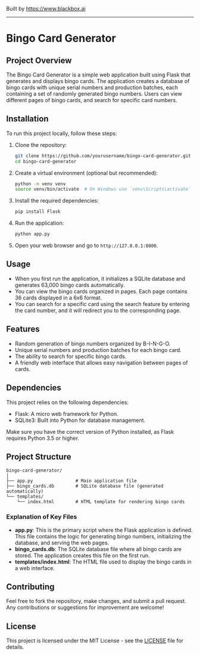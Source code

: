 
Built by https://www.blackbox.ai

---

# Bingo Card Generator

## Project Overview

The Bingo Card Generator is a simple web application built using Flask that generates and displays bingo cards. The application creates a database of bingo cards with unique serial numbers and production batches, each containing a set of randomly generated bingo numbers. Users can view different pages of bingo cards, and search for specific card numbers.

## Installation

To run this project locally, follow these steps:

1. Clone the repository:
    ```bash
    git clone https://github.com/yourusername/bingo-card-generator.git
    cd bingo-card-generator
    ```

2. Create a virtual environment (optional but recommended):
    ```bash
    python -m venv venv
    source venv/bin/activate  # On Windows use `venv\Scripts\activate`
    ```

3. Install the required dependencies:
    ```bash
    pip install Flask
    ```

4. Run the application:
    ```bash
    python app.py
    ```

5. Open your web browser and go to `http://127.0.0.1:8000`.

## Usage

- When you first run the application, it initializes a SQLite database and generates 63,000 bingo cards automatically.
- You can view the bingo cards organized in pages. Each page contains 36 cards displayed in a 6x6 format.
- You can search for a specific card using the search feature by entering the card number, and it will redirect you to the corresponding page.

## Features

- Random generation of bingo numbers organized by B-I-N-G-O.
- Unique serial numbers and production batches for each bingo card.
- The ability to search for specific bingo cards.
- A friendly web interface that allows easy navigation between pages of cards.

## Dependencies

This project relies on the following dependencies:

- Flask: A micro web framework for Python.
- SQLite3: Built into Python for database management.

Make sure you have the correct version of Python installed, as Flask requires Python 3.5 or higher.

## Project Structure

```
bingo-card-generator/
│
├── app.py                # Main application file
├── bingo_cards.db        # SQLite database file (generated automatically)
└── templates/
    └── index.html        # HTML template for rendering bingo cards
```

### Explanation of Key Files

- **app.py**: This is the primary script where the Flask application is defined. This file contains the logic for generating bingo numbers, initializing the database, and serving the web pages.
- **bingo_cards.db**: The SQLite database file where all bingo cards are stored. The application creates this file on the first run.
- **templates/index.html**: The HTML file used to display the bingo cards in a web interface.

## Contributing

Feel free to fork the repository, make changes, and submit a pull request. Any contributions or suggestions for improvement are welcome!

## License

This project is licensed under the MIT License - see the [LICENSE](LICENSE) file for details.